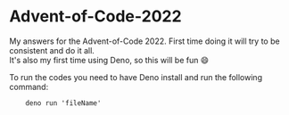 # Advent-of-Code-2022

My answers for the Advent-of-Code 2022. First time doing it will try to be consistent and do it all.  
It's also my first time using Deno, so this will be fun :smile:

To run the codes you need to have Deno install and run the following command:

        deno run 'fileName'
